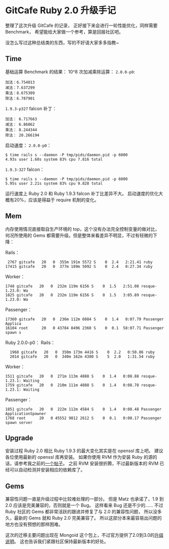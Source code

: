 # GitCafe Ruby 2.0 升级手记

整理了这次升级 GitCafe 的记录，
正好接下来会进行一轮性能优化，同样需要 Benchmark，
希望能给大家做一个参考，算是回报社区吧。

没怎么写过这种总结类的东西，写的不好请大家多多指教~


## Time

基础运算 Benchmark 的结果：
10^8 次加减乘除运算：
`2.0.0-p0`:

    加法：6.754013
    减法：7.637299
    乘法：8.675309
    除法：6.787901

`1.9.3-p327` falcon 补丁：

    加法： 6.717663
    减法： 6.86062
    乘法： 8.244344
    除法： 20.266194

启动速度：
`2.0.0-p0`：

    $ time rails s --daemon -P tmp/pids/daemon.pid -p 6000
    4.93s user 1.60s system 83% cpu 7.816 total

`1.9.3-327` falcon：

    $ time rails s --daemon -P tmp/pids/daemon.pid -p 6000
    5.95s user 2.21s system 83% cpu 9.828 total

运行速度上 Ruby 2.0 和 Ruby 1.9.3 falcon 补丁比差异不大。
启动速度的优化大概有20%，应该是得益于 require 机制的变化。


## Mem

内存使用情况直接取自生产环境的 top，这个没有办法完全控制变量的做对比，
何况所使用的 Gems 都需要升级。但是整体来看差异不明显，不过有轻微的下降：

Rails：

     2767 gitcafe   20   0  355m 191m 5572 S    0  2.4   2:21.41 ruby
    17415 gitcafe   20   0  377m 189m 5092 S    0  2.4   0:27.34 ruby

Worker：

    1748 gitcafe   20   0  232m 119m 6156 S    0  1.5   2:51.08 resque-1.23.0: Wa
    1825 gitcafe   20   0  232m 119m 6156 S    0  1.5   3:05.89 resque-1.23.0: Wa

Passenger：

    17360 gitcafe   20   0  236m 112m 6084 S    0  1.4   0:07.79 Passenger Applica
    16104 root      20   0 43784 8496 2360 S    0  0.1  58:07.71 Passenger spawn s

Ruby 2.0.0-p0：
Rails：

      1968 gitcafe   20   0  350m 173m 4416 S    0  2.2   0:50.86 ruby
      2014 gitcafe   20   0  340m 162m 4380 S    5  2.0   1:31.54 ruby

Worker：

    1511 gitcafe   20   0  271m 113m 4888 S    0  1.4   0:08.88 resque-1.23.1: Waiting 
    1759 gitcafe   20   0  210m 111m 4888 S    0  1.4   0:08.78 resque-1.23.1: Waiting 

Passenger：

    1851 gitcafe   20   0  222m 112m 4584 S    0  1.4   0:08.48 Passenger ApplicationSpawner
    1768 root      20   0 45552 9812 2612 S    0  0.1   0:00.17 Passenger spawn server


## Upgrade

安装过程 Ruby 2.0 相比 Ruby 1.9.3 的最大变化其实是在 openssl 库上吧。
建议各位使用最新的 openssl 库再安装。
如果你使用 RVM 作为安装 Ruby 的源的话，请参考我之前的[一个帖子](http://ruby-china.org/topics/8589#reply24)。
之前 RVM 安装很折腾，不过最新版本的 RVM 已经可以自动检测并安装相应的依赖库了。

## Gems

兼容性问题一直是升级过程中比较难处理的一部分。
但是 Matz 也承诺了，1.9 到 2.0 应该是完美兼容的，否则就是一个 Bug。
这样看来 Bug 还是不少的……
不过 Ruby 社区的 Gems 都非常活跃的跟进并修复了与 2.0 的兼容性问题，
所以没多久，最新的 Gems 就和 Ruby 2.0 完美兼容了。
所以这部分本来最容易出问题的地方也没有预想的那样困难。

这次的迁移主要问题出现在 Mongoid 这个包上，不过官方提供了2.0到3.0的[升级说明](http://mongoid.org/en/mongoid/docs/upgrading.html)。
这也告诉我们紧跟社区保持最新版本的好处。
